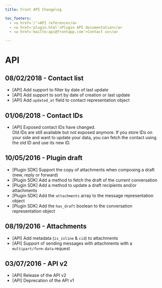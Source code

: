 ```yaml
---
title: Front API Changelog

toc_footers:
  - <a href='/'>API reference</a>
  - <a href='plugin.html'>Plugin API documentation</a>
  - <a href='mailto:api@frontapp.com'>Contact us</a>

---
```


# API

## 08/02/2018 - Contact list
* [API] Add support to filter by date of last update
* [API] Add support to sort by date of creation or last update
* [API] Add `updated_at` field to contact representation object

## 01/06/2018 - Contact IDs
* [API] Exposed contact IDs have changed.  
Old IDs are still available but not exposed anymore. If you store IDs on your side and want to update your data, you can fetch the contact using the old ID and use its new ID.

## 10/05/2016 - Plugin draft

* [Plugin SDK] Support the copy of attachments when composing a draft (new, reply or forward)
* [Plugin SDK] Add a method to fetch the draft of the current conversation
* [Plugin SDK] Add a method to update a draft recipients and/or attachments
* [Plugin SDK] Add the `attachments` array to the message representation object
* [Plugin SDK] Add the `has_draft` boolean to the conversation representation object

## 08/19/2016 - Attachments

* [API] Add metadata (`is_inline` & `cid`) to attachments
* [API] Support of sending messages with attachments with a `multipart/form-data` request

## 03/07/2016 - API v2

* [API] Release of the API v2
* [API] Deprecation of the API v1
